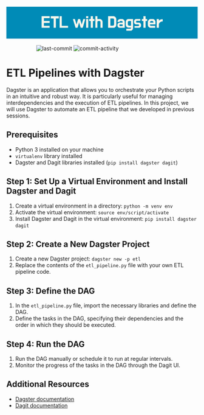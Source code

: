 <p align="center"><img src="https://github.com/aimmazlan/ETL-Pipeline/blob/main/IMG/ETL_with_Dagster.png" alt="ETL-Dagster" /></p>

&nbsp;&nbsp;&nbsp;&nbsp;&nbsp;&nbsp;&nbsp;&nbsp;&nbsp;&nbsp;&nbsp;&nbsp;&nbsp;&nbsp;&nbsp;&nbsp;&nbsp;&nbsp;&nbsp;
![last-commit](https://img.shields.io/github/last-commit/aimmazlan/etl-pipeline)
![commit-activity](https://img.shields.io/github/commit-activity/w/aimmazlan/etl-pipeline)

# ETL Pipelines with Dagster

Dagster is an application that allows you to orchestrate your Python scripts in an intuitive and robust way. It is particularly useful for managing interdependencies and the execution of ETL pipelines. In this project, we will use Dagster to automate an ETL pipeline that we developed in previous sessions.

## Prerequisites

- Python 3 installed on your machine
- `virtualenv` library installed
- Dagster and Dagit libraries installed (`pip install dagster dagit`)

## Step 1: Set Up a Virtual Environment and Install Dagster and Dagit

1. Create a virtual environment in a directory: `python -m venv env`
2. Activate the virtual environment: `source env/script/activate`
3. Install Dagster and Dagit in the virtual environment: `pip install dagster dagit`

## Step 2: Create a New Dagster Project

1. Create a new Dagster project: `dagster new -p etl`
2. Replace the contents of the `etl_pipeline.py` file with your own ETL pipeline code.

## Step 3: Define the DAG

1. In the `etl_pipeline.py` file, import the necessary libraries and define the DAG.
2. Define the tasks in the DAG, specifying their dependencies and the order in which they should be executed.

## Step 4: Run the DAG

1. Run the DAG manually or schedule it to run at regular intervals.
2. Monitor the progress of the tasks in the DAG through the Dagit UI.

## Additional Resources

- [Dagster documentation](https://docs.dagster.io/)
- [Dagit documentation](https://docs.dagster.io/overview/dagit/index)
